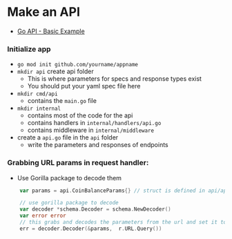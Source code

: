 # Make an API

- [Go API - Basic Example](https://github.com/BrentGrammer/go-api)

### Initialize app

- `go mod init github.com/yourname/appname`
- `mkdir api` create api folder
  - This is where parameters for specs and response types exist
  - You should put your yaml spec file here
- `mkdir cmd/api`
  - contains the `main.go` file
- `mkdir internal`
  - contains most of the code for the api
  - contains handlers in `internal/handlers/api.go`
  - contains middleware in `internal/middleware`
- create a `api.go` file in the `api` folder
  - write the parameters and responses of endpoints

### Grabbing URL params in request handler:

- Use Gorilla package to decode them

```go
	var params = api.CoinBalanceParams{} // struct is defined in api/api.go and represents the url parameters for this request

	// use gorilla package to decode
	var decoder *schema.Decoder = schema.NewDecoder()
	var error error
    // this grabs and decodes the parameters from the url and set it to the values in the params struct
	err = decoder.Decoder(&params,  r.URL.Query())
```
